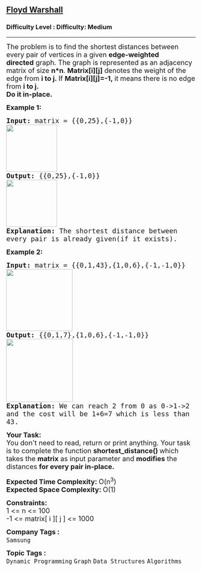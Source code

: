 <h2><a href="https://www.geeksforgeeks.org/problems/implementing-floyd-warshall2042/1">Floyd Warshall</a></h2><h3>Difficulty Level : Difficulty: Medium</h3><hr><div class="problems_problem_content__Xm_eO"><p><span style="font-size:18px">The problem is to find the shortest distances between every pair of vertices in a given <strong>edge-weighted directed</strong>&nbsp;graph. The graph is represented as an adjacency matrix of size&nbsp;<strong>n*n</strong>. <strong>Matrix[i][j]</strong> denotes&nbsp;the weight of the edge from <strong>i to j.&nbsp;</strong>If&nbsp;<strong>Matrix[i][j]=-1,&nbsp;</strong>it means there is no&nbsp;edge from <strong>i to j.</strong><br>
<strong>Do it in-place.</strong></span></p>

<p><span style="font-size:18px"><strong>Example 1:</strong></span></p>

<pre><span style="font-size:18px"><strong>Input: </strong>matrix = {{0,25},{-1,0}}
<img alt="" src="https://media.geeksforgeeks.org/wp-content/uploads/20221106202714/WhatsAppImage20221106at82359PM.jpeg" style="height:125px; width:135px">
<strong>Output: </strong>{{0,25},{-1,0}}
<img alt="" src="https://media.geeksforgeeks.org/wp-content/uploads/20221106202714/WhatsAppImage20221106at82359PM.jpeg" style="height:125px; width:135px">
<strong>Explanation: </strong>The shortest distance between
every pair is already given(if it exists).</span>
</pre>

<p><span style="font-size:18px"><strong>Example 2:</strong></span></p>

<pre><span style="font-size:18px"><strong>Input: </strong>matrix = {{0,1,43},{1,0,6},{-1,-1,0}}
<img alt="" src="https://media.geeksforgeeks.org/wp-content/uploads/20221106203741/WhatsAppImage20221106at83711PM.jpeg" style="height:164px; width:176px">
<strong>Output: </strong>{{0,1,7},{1,0,6},{-1,-1,0}}
<img alt="" src="https://media.geeksforgeeks.org/wp-content/uploads/20221106204057/WhatsAppImage20221106at84031PM.jpeg" style="height:167px; width:177px">
<strong>Explanation: </strong>We can reach 2 from 0 as 0-&gt;1-&gt;2
and the cost will be 1+6=7 which is less than 
43.</span>
</pre>

<p><span style="font-size:18px"><strong>Your Task:</strong><br>
You don't need to read, return or print anything. Your task is to complete the function&nbsp;<strong>shortest_distance()&nbsp;</strong>which takes the <strong>matrix</strong> as input parameter and <strong>modifies</strong> the distances <strong>for every pair in-place.</strong></span></p>

<p><span style="font-size:18px"><strong>Expected Time Complexity:&nbsp;</strong>O(n<sup>3</sup>)<br>
<strong>Expected Space Complexity:&nbsp;</strong>O(1)</span></p>

<p><span style="font-size:18px"><strong>Constraints:</strong><br>
1 &lt;= n &lt;= 100<br>
-1 &lt;= matrix[ i ][ j ] &lt;= 1000</span></p>
</div><p><span style=font-size:18px><strong>Company Tags : </strong><br><code>Samsung</code>&nbsp;<br><p><span style=font-size:18px><strong>Topic Tags : </strong><br><code>Dynamic Programming</code>&nbsp;<code>Graph</code>&nbsp;<code>Data Structures</code>&nbsp;<code>Algorithms</code>&nbsp;